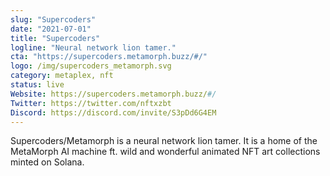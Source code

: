 ```yaml
---
slug: "Supercoders"
date: "2021-07-01"
title: "Supercoders"
logline: "Neural network lion tamer."
cta: "https://supercoders.metamorph.buzz/#/"
logo: /img/supercoders_metamorph.svg
category: metaplex, nft
status: live
Website: https://supercoders.metamorph.buzz/#/
Twitter: https://twitter.com/nftxzbt
Discord: https://discord.com/invite/S3pDd6G4EM
---
```

Supercoders/Metamorph is a neural network lion tamer.  It is a home of the MetaMorph AI machine ft. wild and wonderful animated NFT art collections minted on Solana.
